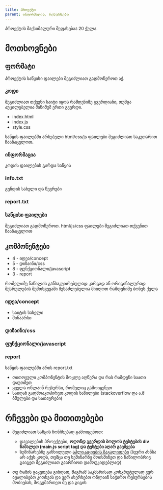 ```yaml
---
title: პროექტი
parent: ინფორმაცია, რესურსები
---
```


პროექტის მაქსიმალური შეფასებაა 20 ქულა.


# მოთხოვნები

## ფორმატი
პროექტის საწყისი ფაილები შეგიძლიათ გადმოწეროთ აქ. 
### კოდი
შეგიძლიათ თქვენი საიტი იყოს რამდენიმე გვერდიანი, თუმცა აუცილებელია მინიმუმ ერთი გვერდი. 
- index.html
- index.js
- style.css

საწყის ფაილებში არსებული html/css/js ფაილები შეგიძლიათ საკუთარით ჩაანაცვლოთ.

### ინფორმაცია
კოდის ფაილების გარდა საწყის 

### info.txt
გუნდის სახელი და წევრები


### report.txt


### საწყისი ფაილები
შეგიძლიათ გადმოწეროთ. html/js/css ფაილები შეგიძლიათ თქვენით ჩაანაცვლოთ


## კომპონენტები
- 4 - იდეა/concept
- 5 - დიზაინი/css
- 8 - ფუნქციონალი/javascript
- 3 - report

რომელიმე ნაწილის განსაკუთრებულად კარგად ან ორიგინალურად შესრულების შემთხვევაში შესაძლებელია მიიღოთ რამდენიმე ბონუს ქულა

### იდეა/concept
- საიტის სახელი
- შინაარსი

### დიზაინი/css


### ფუნქციონალი/javascript


### report
საწყის ფაილებში არის report.txt
- თითოეული კომპონენტის მოკლე აღწერა და რას რამდენი საათი დაუთმეთ
- ყველა ონლაინ რესურსი, რომელიც გამოიყენეთ
- საიდან გადმოაკოპირეთ კოდის ნაწილები (stackoverflow და ა.შ ბმულები და სათაურები)


# რჩევები და მითითებები
- შეგიძლიათ საწყის ჩონჩხებად გამოიყენოთ:
	- დავალების პროექტები, <strong>ოღონდ გვერდის ბოლოს ტესტების div წაშალეთ (main.js script tag) და ტესტები აღარ გაეშვება </strong>
	+ სემინარებზე განხილული <a href="https://freeuni-digital-technologies.github.io/application_examples">აპლიკაციების მაგალითები</a> (ბევრი ახნსა არ აქვს კოდს, თუმცა თუ სემინარზე მოისმინეთ და ნაწილობრივ გაიგეთ შეგიძლიათ გაარჩიოთ დამოუკიდებლად)
	

- თუ რამის გაკეთება გინდათ, მაგრამ საკმარისად კონკრეტულად ვერ აყალიბებთ კითხვას და ვერ ახერხებთ ონლაინ საჭირო რესურსების მოძიებას, მოგვმართეთ მე და გიგის